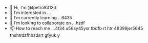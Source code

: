 - 👋 Hi, I’m @tpetro83123
- 👀 I’m interested in ...
- 🌱 I’m currently learning ...6435
- 💞️ I’m looking to collaborate on ...hzdf
- 📫 How to reach me ...4t34 u56sy45ysr tbdfb rt htr
48399jer5645 thshtrdzfhhzdsrt gfyuk y
<!---
tpetro83123/tpetro83123 is a ✨ special ✨ repository because its `README.md` (this file) appears on your GitHub profile.
You can click the Preview link to take a look at your changes.
--->
